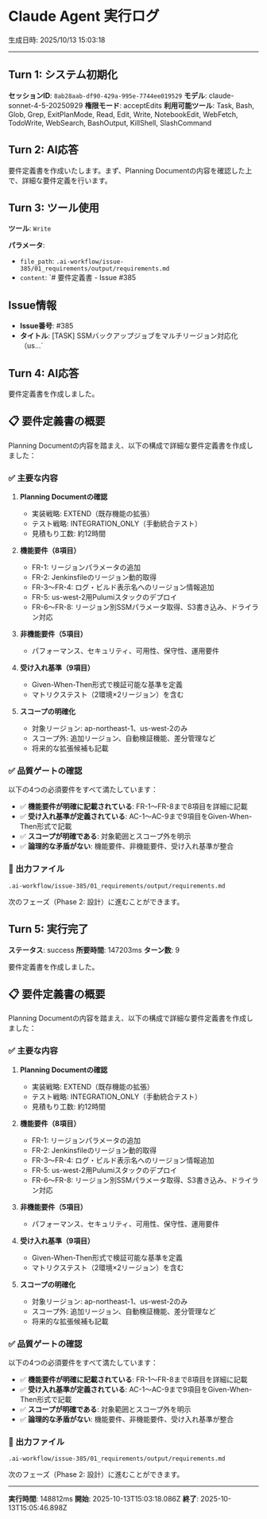# Claude Agent 実行ログ

生成日時: 2025/10/13 15:03:18

---

## Turn 1: システム初期化

**セッションID**: `8ab28aab-df90-429a-995e-7744ee019529`
**モデル**: claude-sonnet-4-5-20250929
**権限モード**: acceptEdits
**利用可能ツール**: Task, Bash, Glob, Grep, ExitPlanMode, Read, Edit, Write, NotebookEdit, WebFetch, TodoWrite, WebSearch, BashOutput, KillShell, SlashCommand

## Turn 2: AI応答

要件定義書を作成いたします。まず、Planning Documentの内容を確認した上で、詳細な要件定義を行います。

## Turn 3: ツール使用

**ツール**: `Write`

**パラメータ**:
- `file_path`: `.ai-workflow/issue-385/01_requirements/output/requirements.md`
- `content`: `# 要件定義書 - Issue #385

## Issue情報

- **Issue番号**: #385
- **タイトル**: [TASK] SSMバックアップジョブをマルチリージョン対応化（us...`

## Turn 4: AI応答

要件定義書を作成しました。

## 📋 要件定義書の概要

Planning Documentの内容を踏まえ、以下の構成で詳細な要件定義書を作成しました：

### ✅ 主要な内容

1. **Planning Documentの確認**
   - 実装戦略: EXTEND（既存機能の拡張）
   - テスト戦略: INTEGRATION_ONLY（手動統合テスト）
   - 見積もり工数: 約12時間

2. **機能要件（8項目）**
   - FR-1: リージョンパラメータの追加
   - FR-2: Jenkinsfileのリージョン動的取得
   - FR-3〜FR-4: ログ・ビルド表示名へのリージョン情報追加
   - FR-5: us-west-2用Pulumiスタックのデプロイ
   - FR-6〜FR-8: リージョン別SSMパラメータ取得、S3書き込み、ドライラン対応

3. **非機能要件（5項目）**
   - パフォーマンス、セキュリティ、可用性、保守性、運用要件

4. **受け入れ基準（9項目）**
   - Given-When-Then形式で検証可能な基準を定義
   - マトリクステスト（2環境×2リージョン）を含む

5. **スコープの明確化**
   - 対象リージョン: ap-northeast-1、us-west-2のみ
   - スコープ外: 追加リージョン、自動検証機能、差分管理など
   - 将来的な拡張候補も記載

### ✅ 品質ゲートの確認

以下の4つの必須要件をすべて満たしています：

- ✅ **機能要件が明確に記載されている**: FR-1〜FR-8まで8項目を詳細に記載
- ✅ **受け入れ基準が定義されている**: AC-1〜AC-9まで9項目をGiven-When-Then形式で記載
- ✅ **スコープが明確である**: 対象範囲とスコープ外を明示
- ✅ **論理的な矛盾がない**: 機能要件、非機能要件、受け入れ基準が整合

### 📁 出力ファイル

```
.ai-workflow/issue-385/01_requirements/output/requirements.md
```

次のフェーズ（Phase 2: 設計）に進むことができます。

## Turn 5: 実行完了

**ステータス**: success
**所要時間**: 147203ms
**ターン数**: 9

要件定義書を作成しました。

## 📋 要件定義書の概要

Planning Documentの内容を踏まえ、以下の構成で詳細な要件定義書を作成しました：

### ✅ 主要な内容

1. **Planning Documentの確認**
   - 実装戦略: EXTEND（既存機能の拡張）
   - テスト戦略: INTEGRATION_ONLY（手動統合テスト）
   - 見積もり工数: 約12時間

2. **機能要件（8項目）**
   - FR-1: リージョンパラメータの追加
   - FR-2: Jenkinsfileのリージョン動的取得
   - FR-3〜FR-4: ログ・ビルド表示名へのリージョン情報追加
   - FR-5: us-west-2用Pulumiスタックのデプロイ
   - FR-6〜FR-8: リージョン別SSMパラメータ取得、S3書き込み、ドライラン対応

3. **非機能要件（5項目）**
   - パフォーマンス、セキュリティ、可用性、保守性、運用要件

4. **受け入れ基準（9項目）**
   - Given-When-Then形式で検証可能な基準を定義
   - マトリクステスト（2環境×2リージョン）を含む

5. **スコープの明確化**
   - 対象リージョン: ap-northeast-1、us-west-2のみ
   - スコープ外: 追加リージョン、自動検証機能、差分管理など
   - 将来的な拡張候補も記載

### ✅ 品質ゲートの確認

以下の4つの必須要件をすべて満たしています：

- ✅ **機能要件が明確に記載されている**: FR-1〜FR-8まで8項目を詳細に記載
- ✅ **受け入れ基準が定義されている**: AC-1〜AC-9まで9項目をGiven-When-Then形式で記載
- ✅ **スコープが明確である**: 対象範囲とスコープ外を明示
- ✅ **論理的な矛盾がない**: 機能要件、非機能要件、受け入れ基準が整合

### 📁 出力ファイル

```
.ai-workflow/issue-385/01_requirements/output/requirements.md
```

次のフェーズ（Phase 2: 設計）に進むことができます。


---

**実行時間**: 148812ms
**開始**: 2025-10-13T15:03:18.086Z
**終了**: 2025-10-13T15:05:46.898Z